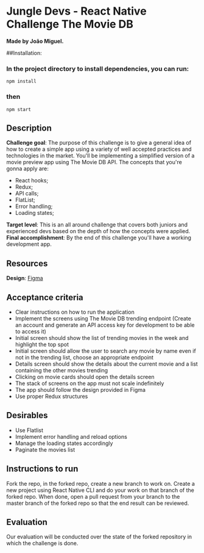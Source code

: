 # Jungle Devs - React Native Challenge The Movie DB

<strong>Made by João Miguel.</strong>

##Installation:

### In the project directory to install dependencies, you can run:

`npm install`

### then

`npm start`

## Description

**Challenge goal**: The purpose of this challenge is to give a general idea of how to create a simple app using a variety of well accepted practices and technologies in the market. You'll be implementing a simplified version of a movie preview app using The Movie DB API. The concepts that you're gonna apply are:
- React hooks;
- Redux;
- API calls;
- FlatList;
- Error handling;
- Loading states;

**Target level**: This is an all around challenge that covers both juniors and experienced devs based on the depth of how the concepts were applied.
**Final accomplishment**: By the end of this challenge you'll have a working development app.

## Resources
**Design**: [Figma](https://www.figma.com/file/gRw33pnPCjbRAE8DyhOsZm/Android-%E2%80%93-Challenge-2?node-id=0%3A1)

## Acceptance criteria
- Clear instructions on how to run the application
- Implement the screens using The Movie DB trending endpoint (Create an account and generate an API access key for development to be able to access it)
- Initial screen should show the list of trending movies in the week and highlight the top spot
- Initial screen should allow the user to search any movie by name even if not in the trending list, choose an appropriate endpoint
- Details screen should show the details about the current movie and a list containing the other movies trending
- Clicking on movie cards should open the details screen
- The stack of screens on the app must not scale indefinitely
- The app should follow the design provided in Figma
- Use proper Redux structures

## Desirables
- Use Flatlist
- Implement error handling and reload options
- Manage the loading states accordingly
- Paginate the movies list

## Instructions to run
Fork the repo, in the forked repo, create a new branch to work on. Create a new project using React Native CLI and do your work on that branch of the forked repo. When done, open a pull request from your branch to the master branch of the forked repo so that the end result can be reviewed.

## Evaluation
Our evaluation will be conducted over the state of the forked repository in which the challenge is done.

